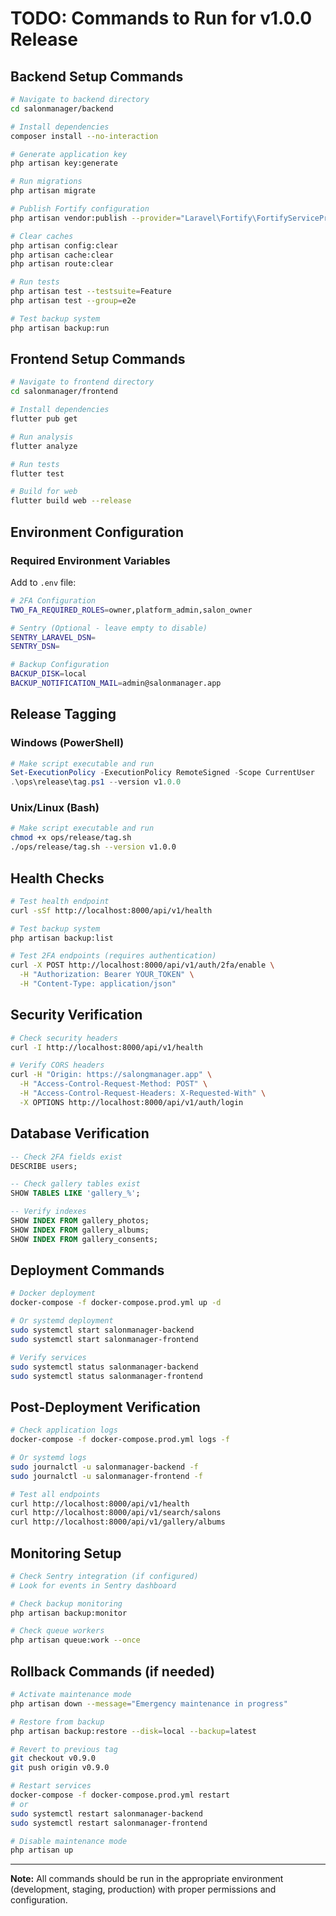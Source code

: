 # TODO: Commands to Run for v1.0.0 Release

## Backend Setup Commands

```bash
# Navigate to backend directory
cd salonmanager/backend

# Install dependencies
composer install --no-interaction

# Generate application key
php artisan key:generate

# Run migrations
php artisan migrate

# Publish Fortify configuration
php artisan vendor:publish --provider="Laravel\Fortify\FortifyServiceProvider"

# Clear caches
php artisan config:clear
php artisan cache:clear
php artisan route:clear

# Run tests
php artisan test --testsuite=Feature
php artisan test --group=e2e

# Test backup system
php artisan backup:run
```

## Frontend Setup Commands

```bash
# Navigate to frontend directory
cd salonmanager/frontend

# Install dependencies
flutter pub get

# Run analysis
flutter analyze

# Run tests
flutter test

# Build for web
flutter build web --release
```

## Environment Configuration

### Required Environment Variables

Add to `.env` file:

```bash
# 2FA Configuration
TWO_FA_REQUIRED_ROLES=owner,platform_admin,salon_owner

# Sentry (Optional - leave empty to disable)
SENTRY_LARAVEL_DSN=
SENTRY_DSN=

# Backup Configuration
BACKUP_DISK=local
BACKUP_NOTIFICATION_MAIL=admin@salonmanager.app
```

## Release Tagging

### Windows (PowerShell)
```powershell
# Make script executable and run
Set-ExecutionPolicy -ExecutionPolicy RemoteSigned -Scope CurrentUser
.\ops\release\tag.ps1 --version v1.0.0
```

### Unix/Linux (Bash)
```bash
# Make script executable and run
chmod +x ops/release/tag.sh
./ops/release/tag.sh --version v1.0.0
```

## Health Checks

```bash
# Test health endpoint
curl -sSf http://localhost:8000/api/v1/health

# Test backup system
php artisan backup:list

# Test 2FA endpoints (requires authentication)
curl -X POST http://localhost:8000/api/v1/auth/2fa/enable \
  -H "Authorization: Bearer YOUR_TOKEN" \
  -H "Content-Type: application/json"
```

## Security Verification

```bash
# Check security headers
curl -I http://localhost:8000/api/v1/health

# Verify CORS headers
curl -H "Origin: https://salongmanager.app" \
  -H "Access-Control-Request-Method: POST" \
  -H "Access-Control-Request-Headers: X-Requested-With" \
  -X OPTIONS http://localhost:8000/api/v1/auth/login
```

## Database Verification

```sql
-- Check 2FA fields exist
DESCRIBE users;

-- Check gallery tables exist
SHOW TABLES LIKE 'gallery_%';

-- Verify indexes
SHOW INDEX FROM gallery_photos;
SHOW INDEX FROM gallery_albums;
SHOW INDEX FROM gallery_consents;
```

## Deployment Commands

```bash
# Docker deployment
docker-compose -f docker-compose.prod.yml up -d

# Or systemd deployment
sudo systemctl start salonmanager-backend
sudo systemctl start salonmanager-frontend

# Verify services
sudo systemctl status salonmanager-backend
sudo systemctl status salonmanager-frontend
```

## Post-Deployment Verification

```bash
# Check application logs
docker-compose -f docker-compose.prod.yml logs -f

# Or systemd logs
sudo journalctl -u salonmanager-backend -f
sudo journalctl -u salonmanager-frontend -f

# Test all endpoints
curl http://localhost:8000/api/v1/health
curl http://localhost:8000/api/v1/search/salons
curl http://localhost:8000/api/v1/gallery/albums
```

## Monitoring Setup

```bash
# Check Sentry integration (if configured)
# Look for events in Sentry dashboard

# Check backup monitoring
php artisan backup:monitor

# Check queue workers
php artisan queue:work --once
```

## Rollback Commands (if needed)

```bash
# Activate maintenance mode
php artisan down --message="Emergency maintenance in progress"

# Restore from backup
php artisan backup:restore --disk=local --backup=latest

# Revert to previous tag
git checkout v0.9.0
git push origin v0.9.0

# Restart services
docker-compose -f docker-compose.prod.yml restart
# or
sudo systemctl restart salonmanager-backend
sudo systemctl restart salonmanager-frontend

# Disable maintenance mode
php artisan up
```

---

**Note:** All commands should be run in the appropriate environment (development, staging, production) with proper permissions and configuration.
